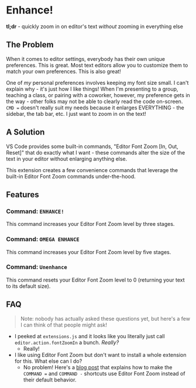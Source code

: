 # Enhance!

**tl;dr** - quickly zoom in on editor's text _without_ zooming in everything else

## The Problem
When it comes to editor settings, everybody has their own unique preferences. This is great. Most text editors allow you to customize them to match your own preferences. This is also great!

One of _my_ personal preferences involves keeping my font size small. I can't explain why - it's just how I like things! When I'm presenting to a group, teaching a class, or pairing with a coworker, however, my preference gets in the way - other folks may not be able to clearly read the code on-screen. `CMD =` doesn't really suit my needs because it enlarges EVERYTHING - the sidebar, the tab bar, etc. I just want to zoom in on the text!

## A Solution
VS Code provides some built-in commands, "Editor Font Zoom [In, Out, Reset]" that do exactly what I want - these commands alter the size of the text in your editor without enlarging anything else.

This extension creates a few convenience commands that leverage the built-in Editor Font Zoom commands under-the-hood.

## Features

### Command: `ENHANCE!`

This command increases your Editor Font Zoom level by three stages.

### Command: `OMEGA ENHANCE`

This command increases your Editor Font Zoom level by five stages.

### Command: `Unenhance`

This command resets your Editor Font Zoom level to 0 (returning your text to its default size).

## FAQ
> Note: nobody has actually asked these questions yet, but here's a few I can think of that people might ask!
* I peeked at `extensions.js` and it looks like you literally just call `editor.action.fontZoomIn` a bunch. _Really?_
  * Really!
* I like using Editor Font Zoom but don't want to install a whole extension for this. What else can I do?
  * No problem! Here's a [blog post](https://www.larryhudson.io/blog/2020/02/editor-font-zoom-vs-code/) that explains how to make the `COMMAND =` and `COMMAND -` shortcuts use Editor Font Zoom instead of their default behavior. 